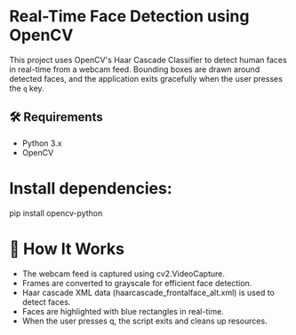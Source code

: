 # Real-Time Face Detection using OpenCV
This project uses OpenCV's Haar Cascade Classifier to detect human faces in real-time from a webcam feed.
Bounding boxes are drawn around detected faces, and the application exits gracefully when the user presses the `q` key.

## 🛠️ Requirements

- Python 3.x
- OpenCV

# Install dependencies:
pip install opencv-python

# 🧠 How It Works
- The webcam feed is captured using cv2.VideoCapture.
- Frames are converted to grayscale for efficient face detection.
- Haar cascade XML data (haarcascade_frontalface_alt.xml) is used to detect faces.
- Faces are highlighted with blue rectangles in real-time.
- When the user presses q, the script exits and cleans up resources.


